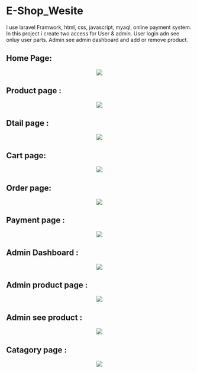 # E-Shop_Wesite 
I use laravel Framwork, html, css, javascript, myaql, online payment system.
In this project i create two access for User & admin.
User login adn see onluy user parts.
Admin see admin dashboard and add or remove product.

## Home Page: 
<p align="center"><img src="laravel projects\homepage.jpg">
<br>

## Product page : 
<p align="center"><img src="laravel projects\product page.jpg">

## Dtail page :
<p align="center"><img src="laravel projects\dtail page.jpg">
<br>

## Cart page:
<p align="center"><img src="laravel projects\cart_page.jpg">
<br>

## Order page:
<p align="center"><img src="laravel projects\orderditals.jpg">
<br>

## Payment page :
<p align="center"><img src="laravel projects\paymentpage.jpg">
<br>

## Admin Dashboard :
<p align="center"><img src="laravel projects\admin dash.jpg">
<br>

## Admin product page :
<p align="center"><img src="laravel projects\add product page.jpg">
<br>

## Admin see product :
<p align="center"><img src="laravel projects\admin_see_product.jpg">
<br>

## Catagory page :
<p align="center"><img src="laravel projects\see_catagoey.jpg">
<br>
